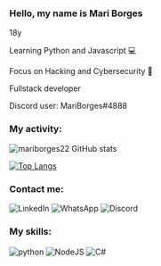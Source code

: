 ### Hello, my name is Mari Borges

18y

Learning Python and Javascript 💻

Focus on Hacking and Cybersecurity 📝

Fullstack developer

Discord user: MariBorges#4888

### My activity:

![mariborges22 GitHub stats](https://github-readme-stats.vercel.app/api?username=mariborges22&show_icons=true&bg_color=00000000)

[![Top Langs](https://github-readme-stats.vercel.app/api/top-langs/?username=mariborges22&layout=compact)](https://github.com/mariborges22/github-readme-stats)

### Contact me:

![LinkedIn](https://img.shields.io/badge/linkedin-%230077B5.svg?style=for-the-badge&logo=linkedin&logoColor=white)
![WhatsApp](https://img.shields.io/badge/WhatsApp-86994673450?style=for-the-badge&logo=whatsapp&logoColor=white)
![Discord](https://img.shields.io/badge/Discord-%235865F2.svg?style=for-the-badge&logo=discord&logoColor=white)



### My skills:
<img align="center" alt="python" src="https://img.shields.io/badge/python-3670A0?style=for-the-badge&logopython=&logoColor=ffdd5)/">

<img align="center" alt="NodeJS" src="https://img.shields.io/badge/node.js-6DA55F?style=for-the-badge&logo=node.js&logoColor=white)/">
<img align="center" alt="C#" src="https://img.shields.io/badge/C%23-239120?style=for-the-badge&logo=c-sharp&logoColor=white)/">

